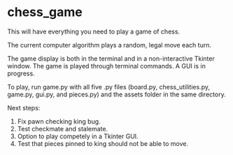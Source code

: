 # chess_game
This will have everything you need to play a game of chess.

The current computer algorithm plays a random, legal move each turn.

The game display is both in the terminal and in a non-interactive Tkinter window. The game is played through terminal commands. A GUI is in progress.

To play, run game.py with all five .py files (board.py, chess_utilities.py, game.py, gui.py, and pieces.py) and the assets folder in the same directory.

Next steps:
1. Fix pawn checking king bug. 
2. Test checkmate and stalemate.
3. Option to play competely in a Tkinter GUI.
4. Test that pieces pinned to king should not be able to move.

